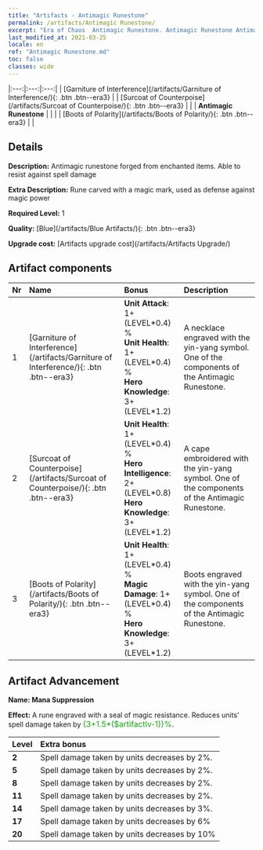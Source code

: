 ```yaml
---
title: "Artifacts - Antimagic Runestone"
permalink: /artifacts/Antimagic Runestone/
excerpt: "Era of Chaos  Antimagic Runestone. Antimagic Runestone Antimagic runestone forged from enchanted items. Able to resist against spell damage"
last_modified_at: 2021-03-25
locale: en
ref: "Antimagic Runestone.md"
toc: false
classes: wide
---
```


  |:---:|:---:|:---:| 
  | [Garniture of Interference](/artifacts/Garniture of Interference/){: .btn .btn--era3} |   | [Surcoat of Counterpoise](/artifacts/Surcoat of Counterpoise/){: .btn .btn--era3} | 
  |   | **Antimagic Runestone** |  | 
  |   | [Boots of Polarity](/artifacts/Boots of Polarity/){: .btn .btn--era3} |   | 


## Details

 **Description:** Antimagic runestone forged from enchanted items. Able to resist against spell damage

 **Extra Description:** Rune carved with a magic mark, used as defense against magic power

 **Required Level:** 1

 **Quality:** [Blue](/artifacts/Blue Artifacts/){: .btn .btn--era3}

 **Upgrade cost:** [Artifacts upgrade cost](/artifacts/Artifacts Upgrade/)



## Artifact components

  | Nr |    Name    |   Bonus | Description | 
  |:---|:-----------|:--------|:------------| 
  | 1 | [Garniture of Interference](/artifacts/Garniture of Interference/){: .btn .btn--era3} | **Unit Attack**: 1+(LEVEL\*0.4) %<br/>**Unit Health**: 1+(LEVEL\*0.4) %<br/>**Hero Knowledge**: 3+(LEVEL\*1.2) | A necklace engraved with the yin-yang symbol. One of the components of the Antimagic Runestone. | 
  | 2 | [Surcoat of Counterpoise](/artifacts/Surcoat of Counterpoise/){: .btn .btn--era3} | **Unit Health**: 1+(LEVEL\*0.4) %<br/>**Hero Intelligence**: 2+(LEVEL\*0.8)<br/>**Hero Knowledge**: 3+(LEVEL\*1.2) | A cape embroidered with the yin-yang symbol. One of the components of the Antimagic Runestone. | 
  | 3 | [Boots of Polarity](/artifacts/Boots of Polarity/){: .btn .btn--era3} | **Unit Health**: 1+(LEVEL\*0.4) %<br/>**Magic Damage**: 1+(LEVEL\*0.4) %<br/>**Hero Knowledge**: 3+(LEVEL\*1.2) | Boots engraved with the yin-yang symbol. One of the components of the Antimagic Runestone. | 


## Artifact Advancement

 **Name: Mana Suppression**

 **Effect:** A rune engraved with a seal of magic resistance. Reduces units' spell damage taken by <span style="color: #1ca216;font-size:16px">{3+1.5*($artifactlv-1)}%</span>.

  |  Level  |    Extra bonus  | 
  |:--------|:----------------| 
  | **2** | Spell damage taken by units decreases by 2%. | 
  | **5** | Spell damage taken by units decreases by 2%. | 
  | **8** | Spell damage taken by units decreases by 2%. | 
  | **11** | Spell damage taken by units decreases by 2%. | 
  | **14** | Spell damage taken by units decreases by 3%. | 
  | **17** | Spell damage taken by units decreases by 6% | 
  | **20** | Spell damage taken by units decreases by 10% | 
